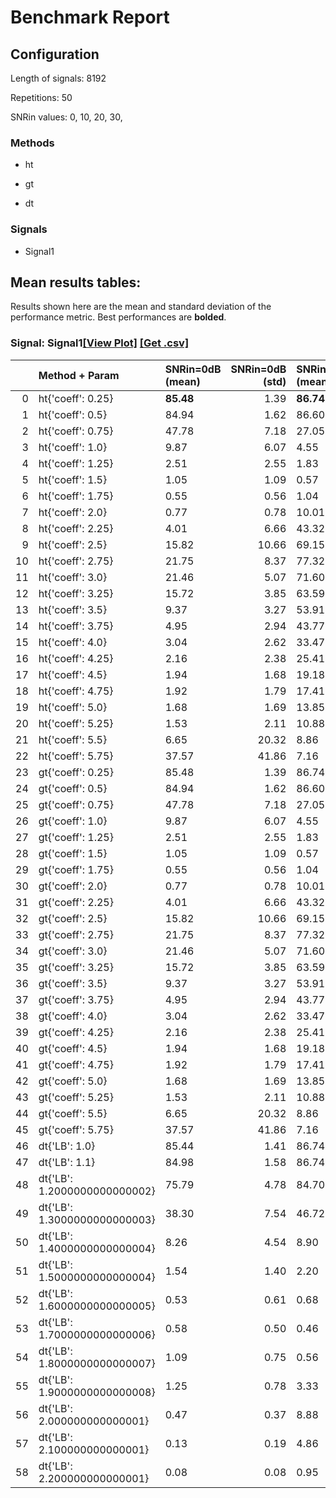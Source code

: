 # Benchmark Report

## Configuration

Length of signals: 8192

Repetitions: 50

SNRin values: 
0, 
10, 
20, 
30, 


### Methods  

* ht 

* gt 

* dt 

### Signals  

* Signal1 

## Mean results tables: 

Results shown here are the mean and standard deviation of                               the performance metric.                               Best performances are **bolded**. 
### Signal: Signal1[[View Plot]](https://jmiramont.github.io/benchmarks-detection-denoising/results/denoising_mn/aps/plot_Signal1.html)    [[Get .csv]](https://jmiramont.github.io/benchmarks-detection-denoising/results/denoising_mn/aps/results_Signal1.csv)
|    | Method + Param               | SNRin=0dB (mean)   |   SNRin=0dB (std) | SNRin=10dB (mean)   |   SNRin=10dB (std) | SNRin=20dB (mean)   |   SNRin=20dB (std) | SNRin=30dB (mean)   |   SNRin=30dB (std) |
|---:|:-----------------------------|:-------------------|------------------:|:--------------------|-------------------:|:--------------------|-------------------:|:--------------------|-------------------:|
|  0 | ht{'coeff': 0.25}            | **85.48**          |              1.39 | **86.74**           |               0.00 | **86.74**           |               0.00 | **86.74**           |               0.00 |
|  1 | ht{'coeff': 0.5}             | 84.94              |              1.62 | 86.60               |               1.00 | 85.37               |               2.39 | 79.24               |               5.32 |
|  2 | ht{'coeff': 0.75}            | 47.78              |              7.18 | 27.05               |               9.33 | 17.69               |               8.88 | 10.75               |               6.63 |
|  3 | ht{'coeff': 1.0}             | 9.87               |              6.07 | 4.55                |               3.89 | 3.28                |               2.49 | 2.11                |               1.98 |
|  4 | ht{'coeff': 1.25}            | 2.51               |              2.55 | 1.83                |               1.57 | 0.84                |               1.04 | 2.70                |               4.85 |
|  5 | ht{'coeff': 1.5}             | 1.05               |              1.09 | 0.57                |               0.69 | 2.23                |               4.70 | 40.52               |              28.80 |
|  6 | ht{'coeff': 1.75}            | 0.55               |              0.56 | 1.04                |               1.44 | 20.18               |              20.13 | 81.82               |              13.64 |
|  7 | ht{'coeff': 2.0}             | 0.77               |              0.78 | 10.01               |               9.85 | 66.22               |              24.83 | 86.65               |               0.60 |
|  8 | ht{'coeff': 2.25}            | 4.01               |              6.66 | 43.32               |              30.78 | 82.02               |              16.57 | 86.70               |               0.28 |
|  9 | ht{'coeff': 2.5}             | 15.82              |             10.66 | 69.15               |              25.77 | 85.20               |              10.36 | 86.74               |               0.00 |
| 10 | ht{'coeff': 2.75}            | 21.75              |              8.37 | 77.32               |              11.70 | 85.92               |               5.75 | 86.74               |               0.00 |
| 11 | ht{'coeff': 3.0}             | 21.46              |              5.07 | 71.60               |              10.26 | 86.74               |               0.00 | 86.74               |               0.00 |
| 12 | ht{'coeff': 3.25}            | 15.72              |              3.85 | 63.59               |               5.76 | 86.74               |               0.00 | 86.74               |               0.00 |
| 13 | ht{'coeff': 3.5}             | 9.37               |              3.27 | 53.91               |               6.36 | 86.74               |               0.00 | 86.74               |               0.00 |
| 14 | ht{'coeff': 3.75}            | 4.95               |              2.94 | 43.77               |               7.59 | 86.74               |               0.00 | 86.74               |               0.00 |
| 15 | ht{'coeff': 4.0}             | 3.04               |              2.62 | 33.47               |               7.91 | 86.74               |               0.00 | 86.74               |               0.00 |
| 16 | ht{'coeff': 4.25}            | 2.16               |              2.38 | 25.41               |               8.11 | 86.74               |               0.00 | 86.74               |               0.00 |
| 17 | ht{'coeff': 4.5}             | 1.94               |              1.68 | 19.18               |               6.55 | 86.74               |               0.00 | 86.74               |               0.00 |
| 18 | ht{'coeff': 4.75}            | 1.92               |              1.79 | 17.41               |               7.67 | 86.74               |               0.00 | 86.74               |               0.00 |
| 19 | ht{'coeff': 5.0}             | 1.68               |              1.69 | 13.85               |               4.91 | 86.74               |               0.00 | 86.74               |               0.00 |
| 20 | ht{'coeff': 5.25}            | 1.53               |              2.11 | 10.88               |               4.10 | 86.73               |               0.04 | 86.74               |               0.00 |
| 21 | ht{'coeff': 5.5}             | 6.65               |             20.32 | 8.86                |               3.46 | 86.62               |               0.24 | 86.74               |               0.00 |
| 22 | ht{'coeff': 5.75}            | 37.57              |             41.86 | 7.16                |               2.84 | 86.04               |               0.61 | 86.74               |               0.00 |
| 23 | gt{'coeff': 0.25}            | 85.48              |              1.39 | 86.74               |               0.00 | 86.74               |               0.00 | 86.74               |               0.00 |
| 24 | gt{'coeff': 0.5}             | 84.94              |              1.62 | 86.60               |               1.00 | 85.37               |               2.39 | 79.24               |               5.32 |
| 25 | gt{'coeff': 0.75}            | 47.78              |              7.18 | 27.05               |               9.33 | 17.69               |               8.88 | 10.75               |               6.63 |
| 26 | gt{'coeff': 1.0}             | 9.87               |              6.07 | 4.55                |               3.89 | 3.28                |               2.49 | 2.11                |               1.98 |
| 27 | gt{'coeff': 1.25}            | 2.51               |              2.55 | 1.83                |               1.57 | 0.84                |               1.04 | 2.70                |               4.85 |
| 28 | gt{'coeff': 1.5}             | 1.05               |              1.09 | 0.57                |               0.69 | 2.23                |               4.70 | 40.52               |              28.80 |
| 29 | gt{'coeff': 1.75}            | 0.55               |              0.56 | 1.04                |               1.44 | 20.18               |              20.13 | 81.82               |              13.64 |
| 30 | gt{'coeff': 2.0}             | 0.77               |              0.78 | 10.01               |               9.85 | 66.22               |              24.83 | 86.65               |               0.60 |
| 31 | gt{'coeff': 2.25}            | 4.01               |              6.66 | 43.32               |              30.78 | 82.02               |              16.57 | 86.70               |               0.28 |
| 32 | gt{'coeff': 2.5}             | 15.82              |             10.66 | 69.15               |              25.77 | 85.20               |              10.36 | 86.74               |               0.00 |
| 33 | gt{'coeff': 2.75}            | 21.75              |              8.37 | 77.32               |              11.70 | 85.92               |               5.75 | 86.74               |               0.00 |
| 34 | gt{'coeff': 3.0}             | 21.46              |              5.07 | 71.60               |              10.26 | 86.74               |               0.00 | 86.74               |               0.00 |
| 35 | gt{'coeff': 3.25}            | 15.72              |              3.85 | 63.59               |               5.76 | 86.74               |               0.00 | 86.74               |               0.00 |
| 36 | gt{'coeff': 3.5}             | 9.37               |              3.27 | 53.91               |               6.36 | 86.74               |               0.00 | 86.74               |               0.00 |
| 37 | gt{'coeff': 3.75}            | 4.95               |              2.94 | 43.77               |               7.59 | 86.74               |               0.00 | 86.74               |               0.00 |
| 38 | gt{'coeff': 4.0}             | 3.04               |              2.62 | 33.47               |               7.91 | 86.74               |               0.00 | 86.74               |               0.00 |
| 39 | gt{'coeff': 4.25}            | 2.16               |              2.38 | 25.41               |               8.11 | 86.74               |               0.00 | 86.74               |               0.00 |
| 40 | gt{'coeff': 4.5}             | 1.94               |              1.68 | 19.18               |               6.55 | 86.74               |               0.00 | 86.74               |               0.00 |
| 41 | gt{'coeff': 4.75}            | 1.92               |              1.79 | 17.41               |               7.67 | 86.74               |               0.00 | 86.74               |               0.00 |
| 42 | gt{'coeff': 5.0}             | 1.68               |              1.69 | 13.85               |               4.91 | 86.74               |               0.00 | 86.74               |               0.00 |
| 43 | gt{'coeff': 5.25}            | 1.53               |              2.11 | 10.88               |               4.10 | 86.73               |               0.04 | 86.74               |               0.00 |
| 44 | gt{'coeff': 5.5}             | 6.65               |             20.32 | 8.86                |               3.46 | 86.62               |               0.24 | 86.74               |               0.00 |
| 45 | gt{'coeff': 5.75}            | 37.57              |             41.86 | 7.16                |               2.84 | 86.04               |               0.61 | 86.74               |               0.00 |
| 46 | dt{'LB': 1.0}                | 85.44              |              1.41 | 86.74               |               0.00 | 86.74               |               0.00 | 86.74               |               0.00 |
| 47 | dt{'LB': 1.1}                | 84.98              |              1.58 | 86.74               |               0.00 | 86.74               |               0.00 | 86.74               |               0.00 |
| 48 | dt{'LB': 1.2000000000000002} | 75.79              |              4.78 | 84.70               |               2.88 | 86.74               |               0.00 | 86.74               |               0.00 |
| 49 | dt{'LB': 1.3000000000000003} | 38.30              |              7.54 | 46.72               |               8.39 | 68.96               |               7.50 | 81.22               |               4.52 |
| 50 | dt{'LB': 1.4000000000000004} | 8.26               |              4.54 | 8.90                |               5.48 | 20.76               |              10.18 | 41.29               |              12.93 |
| 51 | dt{'LB': 1.5000000000000004} | 1.54               |              1.40 | 2.20                |               2.05 | 4.95                |               3.80 | 11.10               |               6.67 |
| 52 | dt{'LB': 1.6000000000000005} | 0.53               |              0.61 | 0.68                |               1.01 | 1.43                |               1.40 | 2.98                |               3.21 |
| 53 | dt{'LB': 1.7000000000000006} | 0.58               |              0.50 | 0.46                |               0.54 | 0.41                |               0.37 | 0.69                |               0.68 |
| 54 | dt{'LB': 1.8000000000000007} | 1.09               |              0.75 | 0.56                |               0.53 | 0.87                |               1.81 | 1.40                |               3.20 |
| 55 | dt{'LB': 1.9000000000000008} | 1.25               |              0.78 | 3.33                |               3.66 | 8.80                |               8.59 | 17.45               |              14.77 |
| 56 | dt{'LB': 2.000000000000001}  | 0.47               |              0.37 | 8.88                |               4.79 | 18.97               |              10.30 | 36.75               |              15.01 |
| 57 | dt{'LB': 2.100000000000001}  | 0.13               |              0.19 | 4.86                |               1.57 | 26.78               |              12.68 | 44.61               |              16.22 |
| 58 | dt{'LB': 2.200000000000001}  | 0.08               |              0.08 | 0.95                |               0.87 | 28.02               |               6.28 | 47.11               |              18.41 |
